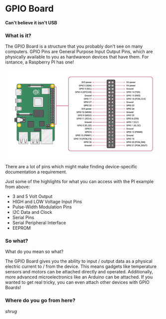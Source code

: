 # GPIO Board
#### Can't believe it isn't USB

### What is it?
The GPIO Board is a structure that you probably don't see on many computers. GPIO Pins are General Purpose Input Output Pins, which are physically available to you as hardwareon devices that have them. For isntance, a Raspberry PI has one!

![](rsc/GPIO-Pinout-Diagram-2.png)

There are a lot of pins which might make finding device-specific documentation a requirement.

Just some of the highlights for what you can access with the PI example from above:
* 3 and 5 Volt Output
* HIGH and LOW Voltage Input Pins
* Pulse-Width Modulation Pins
* I2C Data and Clock
* Serial Pins
* Serial Peripheral Interface
* EEPROM

### So what?
What do you mean so what?

The GPIO Board gives you the ability to input / output data as a physical electric current to / from the device. This means gadgets like temperature sensors and motors can be attached directly and operated. Additionally, more advanced microelectronics like an Arduino can be attached. If you wanted to get real tricky, you can even attach other devices with GPIO Boards!

### Where do you go from here?
*shrug*

